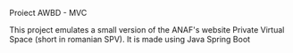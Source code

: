 Proiect AWBD - MVC

This project emulates a small version of the ANAF's website Private Virtual Space (short in romanian SPV).
It is made using Java Spring Boot
